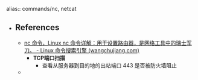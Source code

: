 alias:: commands/nc, netcat

- ## References
  - [nc 命令，Linux nc 命令详解：用于设置路由器，是网络工具中的瑞士军刀。 - Linux 命令搜索引擎 (wangchujiang.com)](https://wangchujiang.com/linux-command/c/nc.html)
    - **TCP端口扫描**
      - 查看从服务器到目的地的出站端口 443 是否被防火墙阻止
  -